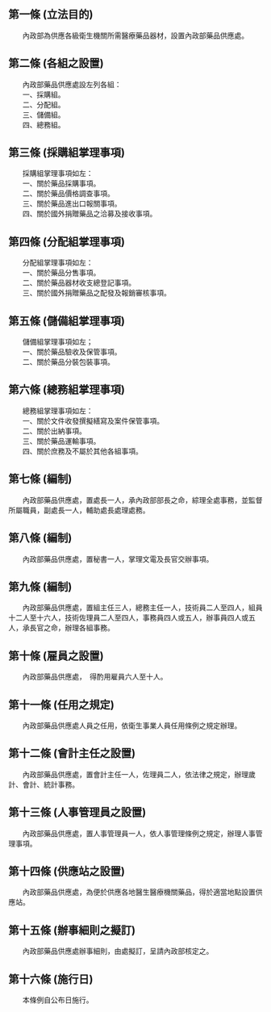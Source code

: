 第一條 (立法目的)
-----------------
　　內政部為供應各級衛生機關所需醫療藥品器材，設置內政部藥品供應處。  


第二條 (各組之設置)
-------------------
　　內政部藥品供應處設左列各組：  
　　一、採購組。  
　　二、分配組。  
　　三、儲備組。  
　　四、總務組。  


第三條 (採購組掌理事項)
-----------------------
　　採購組掌理事項如左：  
　　一、關於藥品採購事項。  
　　二、關於藥品價格調查事項。  
　　三、關於藥品進出口報關事項。  
　　四、關於國外捐贈藥品之洽募及接收事項。  


第四條 (分配組掌理事項)
-----------------------
　　分配組掌理事項如左：  
　　一、關於藥品分售事項。  
　　二、關於藥品器材收支總登記事項。  
　　三、關於國外捐贈藥品之配發及報銷審核事項。  


第五條 (儲備組掌理事項)
-----------------------
　　儲備組掌理事項如左；  
　　一、關於藥品驗收及保管事項。  
　　二、關於藥品分裝包裝事項。  


第六條 (總務組掌理事項)
-----------------------
　　總務組掌理事項如左：  
　　一、關於文件收發撰擬繕寫及案件保管事項。  
　　二、關於出納事項。  
　　三、關於藥品運輸事項。  
　　四、關於庶務及不屬於其他各組事項。  


第七條 (編制)
-------------
　　內政部藥品供應處，置處長一人，承內政部部長之命，綜理全處事務，並監督所屬職員，副處長一人，輔助處長處理處務。  


第八條 (編制)
-------------
　　內政部藥品供應處，置秘書一人，掌理文電及長官交辦事項。  


第九條 (編制)
-------------
　　內政部藥品供應處，置組主任三人，總務主任一人，技術員二人至四人，組員十二人至十六人，技術佐理員二人至四人，事務員四人或五人，辦事員四人或五人，承長官之命，辦理各組事務。  


第十條 (雇員之設置)
-------------------
　　內政部藥品供應處，　得酌用雇員六人至十人。  


第十一條 (任用之規定)
---------------------
　　內政部藥品供應處人員之任用，依衛生事業人員任用條例之規定辦理。  


第十二條 (會計主任之設置)
-------------------------
　　內政部藥品供應處，置會計主任一人，佐理員二人，依法律之規定，辦理歲計、會計、統計事務。  


第十三條 (人事管理員之設置)
---------------------------
　　內政部藥品供應處，置人事管理員一人，依人事管理條例之規定，辦理人事管理事項。  


第十四條 (供應站之設置)
-----------------------
　　內政部藥品供應處，為便於供應各地醫生醫療機關藥品，得於適當地點設置供應站。  


第十五條 (辦事細則之擬訂)
-------------------------
　　內政部藥品供應處辦事細則，由處擬訂，呈請內政部核定之。  


第十六條 (施行日)
-----------------
　　本條例自公布日施行。